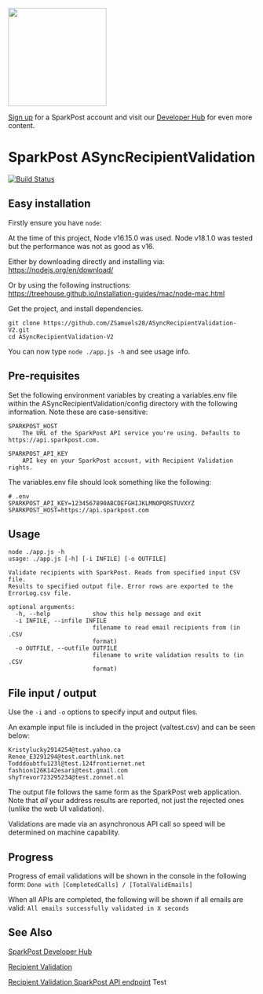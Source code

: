 <a href="https://www.sparkpost.com"><img src="https://www.sparkpost.com/sites/default/files/attachments/SparkPost_Logo_2-Color_Gray-Orange_RGB.svg" width="200px"/></a>

[Sign up](https://app.sparkpost.com/join?plan=free-0817?src=Social%20Media&sfdcid=70160000000pqBb&pc=GitHubSignUp&utm_source=github&utm_medium=social-media&utm_campaign=github&utm_content=sign-up) for a SparkPost account and visit our [Developer Hub](https://developers.sparkpost.com) for even more content.

# SparkPost ASyncRecipientValidation

[![Build Status](https://github.com/ZSamuels28/ASyncRecipientValidation-V2/actions/workflows/node.js.yml/badge.svg)](https://github.com/ZSamuels28/ASyncRecipientValidation-V2/actions/workflows/node.js.yml)

## Easy installation

Firstly ensure you have `node`:

At the time of this project, Node v16.15.0 was used. Node v18.1.0 was tested but the performance was not as good as v16.

Either by downloading directly and installing via: https://nodejs.org/en/download/

Or by using the following instructions: https://treehouse.github.io/installation-guides/mac/node-mac.html

Get the project, and install dependencies.

```
git clone https://github.com/ZSamuels28/ASyncRecipientValidation-V2.git
cd ASyncRecipientValidation-V2
```

You can now type `node ./app.js -h` and see usage info.

## Pre-requisites

Set the following environment variables by creating a variables.env file within the ASyncRecipientValidation/config directory with the following information. Note these are case-sensitive:

```
SPARKPOST_HOST
    The URL of the SparkPost API service you're using. Defaults to https://api.sparkpost.com.

SPARKPOST_API_KEY
    API key on your SparkPost account, with Recipient Validation rights.
```

The variables.env file should look something like the following:

```
# .env
SPARKPOST_API_KEY=1234567890ABCDEFGHIJKLMNOPQRSTUVXYZ
SPARKPOST_HOST=https://api.sparkpost.com
```

## Usage

```
node ./app.js -h
usage: ./app.js [-h] [-i INFILE] [-o OUTFILE]

Validate recipients with SparkPost. Reads from specified input CSV file.
Results to specified output file. Error rows are exported to the ErrorLog.csv file.

optional arguments:
  -h, --help            show this help message and exit
  -i INFILE, --infile INFILE
                        filename to read email recipients from (in .CSV
                        format)
  -o OUTFILE, --outfile OUTFILE
                        filename to write validation results to (in .CSV
                        format)
```

## File input / output

Use the `-i` and `-o` options to specify input and output files.

An example input file is included in the project (valtest.csv) and can be seen below:

```
Kristylucky2914254@test.yahoo.ca
Renee_E3291294@test.earthlink.net
Todddoubtfu123l@test.124frontiernet.net
fashion126K142esari@test.gmail.com
shyTrevor723295234@test.zonnet.nl
```

The output file follows the same form as the SparkPost web application. Note that
_all_ your address results are reported, not just the rejected ones (unlike the web UI validation).

Validations are made via an asynchronous API call so speed will be determined on machine capability.

## Progress

Progress of email validations will be shown in the console in the following form:
`Done with [CompletedCalls] / [TotalValidEmails]`

When all APIs are completed, the following will be shown if all emails are valid:
`All emails successfully validated in X seconds`

## See Also

[SparkPost Developer Hub](https://developers.sparkpost.com/)

[Recipient Validation](https://www.sparkpost.com/docs/tech-resources/recipient-validation-sparkpost/)

[Recipient Validation SparkPost API endpoint](https://developers.sparkpost.com/api/recipient-validation/)
Test
